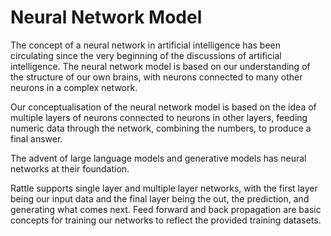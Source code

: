 # Neural Network Model

The concept of a neural network in artificial intelligence has been
circulating since the very beginning of the discussions of artificial
intelligence. The neural network model is based on our understanding
of the structure of our own brains, with neurons connected to many
other neurons in a complex network.

Our conceptualisation of the neural network model is based on the idea
of multiple layers of neurons connected to neurons in other layers,
feeding numeric data through the network, combining the numbers,
to produce a final answer.

The advent of large language models and generative models has neural
networks at their foundation.

Rattle supports single layer and multiple layer networks, with the
first layer being our input data and the final layer being the out,
the prediction, and generating what comes next. Feed forward and back
propagation are basic concepts for training our networks to reflect
the provided training datasets.
